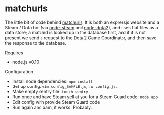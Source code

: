 matchurls
=========

The little bit of code behind [matchurls](https://rjackson.me/tools/matchurls).  It is both an expressjs website and a Steam / Dota bot (via [node-steam](https://github.com/seishun/node-steam) and [node-dota2](https://github.com/RJacksonm1/node-dota2)), and uses flat files as a data store; a matchid is looked up in the database first, and if it is not present we send a request to the Dota 2 Game Coordinator, and then save the response to the database.


Requires

* node.js v0.10


Configuration

* Install node dependencies: `npm install`
* Set up config: `vim config_SAMPLE.js`, `:w config.js`.
* Make empty sentry file: `touch sentry`
* Run once and have Steam yell at you for a Steam Guard code: `node app`
* Edit config with provide Steam Guard code
* Run again and bam, it works. Probably.
